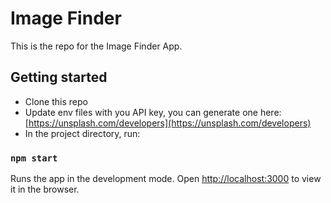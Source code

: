 # Image Finder

This is the repo for the Image Finder App.

## Getting started

- Clone this repo
- Update env files with you API key, you can generate one here: [https://unsplash.com/developers](https://unsplash.com/developers)
- In the project directory, run:

### `npm start`

Runs the app in the development mode.
Open [http://localhost:3000](http://localhost:3000) to view it in the browser.
